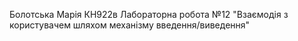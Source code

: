 Болотська Марія КН922в Лабораторна робота №12 "Взаємодія з користувачем шляхом механізму введення/виведення"